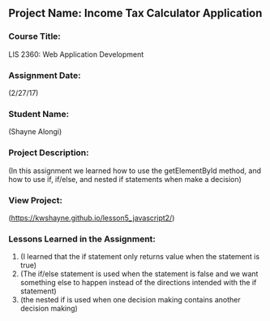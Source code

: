 ## Project Name:  Income Tax Calculator Application

### Course Title:
LIS 2360:  Web Application Development

### Assignment Date:  
(2/27/17)

### Student Name:  
(Shayne Alongi)

### Project Description:
(In this assignment we learned how to use the getElementById method, and how to use if, if/else, and nested if statements when make a decision)

### View Project:
(https://kwshayne.github.io/lesson5_javascript2/)

### Lessons Learned in the Assignment:
1. (I learned that the if statement only returns value when the statement is true)
2. (The if/else statement is used when the statement is false and we want something else to happen instead of the directions intended with the if statement)
3. (the nested if is used when one decision making contains another decision making)
